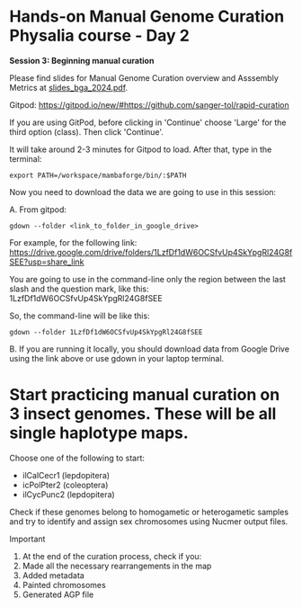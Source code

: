 # Hands-on Manual Genome Curation Physalia course - Day 2

**Session 3: Beginning manual curation**

Please find slides for Manual Genome Curation overview and Asssembly Metrics at [slides_bga_2024.pdf](slides_bga_2024.pdf).

Gitpod: https://gitpod.io/new/#https://github.com/sanger-tol/rapid-curation

If you are using GitPod, before clicking in 'Continue' choose 'Large' for the third option (class). Then click 'Continue'.

It will take around 2-3 minutes for Gitpod to load. After that, type in the terminal: 

```
export PATH=/workspace/mambaforge/bin/:$PATH

```

Now you need to download the data we are going to use in this session:

A. From gitpod:

```
gdown --folder <link_to_folder_in_google_drive>

```

For example, for the following link:
https://drive.google.com/drive/folders/1LzfDf1dW6OCSfvUp4SkYpgRl24G8fSEE?usp=share_link

You are going to use in the command-line only the region between the last slash and the question mark, like this: 1LzfDf1dW6OCSfvUp4SkYpgRl24G8fSEE

So, the command-line will be like this:

```
gdown --folder 1LzfDf1dW6OCSfvUp4SkYpgRl24G8fSEE

```

B. If you are running it locally, you should download data from Google Drive using the link above or use gdown in your laptop terminal.


# Start practicing manual curation on 3 insect genomes. These will be all single haplotype maps.

Choose one of the following to start:

- ilCalCecr1 (lepdopitera)
- icPolPter2 (coleoptera)
- ilCycPunc2 (lepdopitera)

Check if these genomes belong to homogametic or heterogametic samples and try to identify and assign sex chromosomes using Nucmer output files.

> [!IMPORTANT]
> 1. At the end of the curation process, check if you:
> 2. Made all the necessary rearrangements in the map
> 3. Added metadata
> 4. Painted chromosomes
> 5. Generated AGP file
